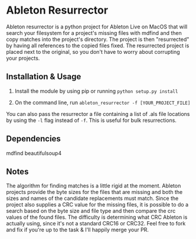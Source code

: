 # Ableton Resurrector

Ableton resurrector is a python project for Ableton Live on MacOS that will
search your filesystem for a project's missing files with mdfind and
then copy matches into the project's directory.  The project is then
"resurrected" by having all references to the copied files fixed.  The
resurrected project is placed next to the original, so you don't have to worry
about corrupting your projects.


## Installation & Usage

1. Install the module by using pip or running `python setup.py install`

2. On the command line, run `ableton_resurrector -f [YOUR_PROJECT_FILE]`

You can also pass the resurrector a file containing a list of .als file 
locations by using the `-l` flag instead of `-f`.  This is useful for bulk 
resurrections.

## Dependencies

mdfind
beautifulsoup4

## Notes

The algorithm for finding matches is a little rigid at the moment. Ableton
projects provide the byte sizes for the files that are missing and both the
sizes and names of the candidate replacements must match.  Since the project
also supplies a CRC value for the missing files, it is possible to do a search
based on the byte size and file type and then compare the crc values of the
found files.  The difficulty is determining what CRC Ableton is actually using,
since it's not a standard CRC16 or CRC32.  Feel free to fork and fix if you're
up to the task & I'll happily merge your PR.

